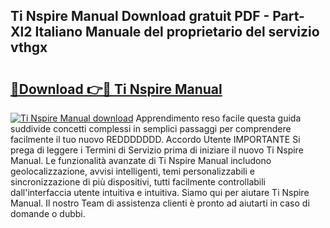 ## Ti Nspire Manual Download gratuit PDF - Part-Xl2 Italiano Manuale del proprietario del servizio vthgx

# <h2><a href="http://dfasea1.blite.top/?on=Ti+Nspire+Manual">🔗Download 👉🔴 Ti Nspire Manual</a></h2>

[![Ti Nspire Manual download](https://i.imgur.com/lujVjoI.png)](http://dfasea1.blite.top/?on=Ti+Nspire+Manual)
Apprendimento reso facile questa guida suddivide concetti complessi in semplici passaggi per comprendere facilmente il tuo nuovo REDDDDDDD. Accordo Utente IMPORTANTE Si prega di leggere i Termini di Servizio prima di iniziare il nuovo Ti Nspire Manual. Le funzionalità avanzate di Ti Nspire Manual includono geolocalizzazione, avvisi intelligenti, temi personalizzabili e sincronizzazione di più dispositivi, tutti facilmente controllabili dall'interfaccia utente intuitiva e intuitiva. Siamo qui per aiutare Ti Nspire Manual. Il nostro Team di assistenza clienti è pronto ad aiutarti in caso di domande o dubbi.
